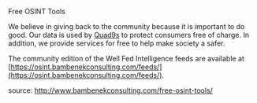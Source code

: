 Free OSINT Tools

We believe in giving back to the community because it is important to do good. Our data is used by [Quad9s](https://quad9.net/) to protect consumers free of charge. In addition, we provide services for free to help make society a safer.

The community edition of the Well Fed Intelligence feeds are available at [https://osint.bambenekconsulting.com/feeds/](https://osint.bambenekconsulting.com/feeds/).

source: http://www.bambenekconsulting.com/free-osint-tools/

